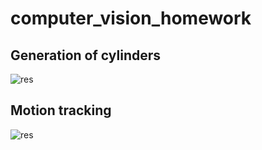 # computer_vision_homework
## Generation of cylinders
![res](https://user-images.githubusercontent.com/32195253/145265223-6c4658b6-249f-4845-a7e3-1e978e7c039b.gif)
## Motion tracking
![res](https://user-images.githubusercontent.com/32195253/146282994-60ecdd29-52b6-408d-8023-a8b859025bb6.gif)
